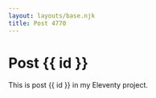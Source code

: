 ```yaml
---
layout: layouts/base.njk
title: Post 4770
---
```


# Post {{ id }}

This is post {{ id }} in my Eleventy project.
